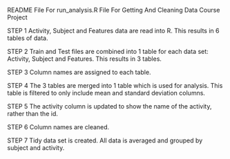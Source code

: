README File For run_analysis.R File For Getting And Cleaning Data Course Project

STEP 1
Activity, Subject and Features data are read into R. This results in 6 tables of data.

STEP 2
Train and Test files are combined into 1 table for each data set: Activity, Subject and Features.
This results in 3 tables.

STEP 3
Column names are assigned to each table.

STEP 4
The 3 tables are merged into 1 table which is used for analysis.
This table is filtered to only include mean and standard deviation columns.

STEP 5
The activity column is updated to show the name of the activity, rather than the id.

STEP 6
Column names are cleaned.

STEP 7
Tidy data set is created. All data is averaged and grouped by subject and activity.



